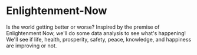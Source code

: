 # Enlightenment-Now

Is the world getting better or worse? Inspired by the premise of Enlightenment Now, we'll do some data analysis to see what's happening! We'll see if life, health, prosperity, safety, peace, knowledge, and happiness are improving or not.
